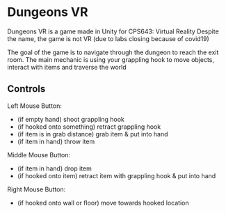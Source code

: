 # Dungeons VR
Dungeons VR is a game made in Unity for CPS643: Virtual Reality
Despite the name, the game is not VR (due to labs closing because of covid19)

The goal of the game is to navigate through the dungeon to reach the exit room.
The main mechanic is using your grappling hook to move objects, interact with items
and traverse the world


## Controls


Left Mouse Button:
* (if empty hand) shoot grappling hook
* (if hooked onto something) retract grappling hook
* (if item is in grab distance) grab item & put into hand
* (if item in hand) throw item


Middle Mouse Button:
* (if item in hand) drop item
* (if hooked onto item) retract item with grappling hook & put into hand

Right Mouse Button:
* (if hooked onto wall or floor) move towards hooked location


